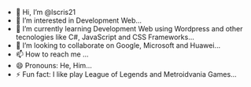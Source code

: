- 👋 Hi, I’m @lscris21
- 👀 I’m interested in Development Web...
- 🌱 I’m currently learning Development Web using Wordpress and other tecnologies like C#, JavaScript and CSS Frameworks...
- 💞️ I’m looking to collaborate on Google, Microsoft and Huawei...
- 📫 How to reach me ...
- 😄 Pronouns: He, Him...
- ⚡ Fun fact: I like play League of Legends and Metroidvania Games...

<!---
lscris21/lscris21 is a ✨ special ✨ repository because its `README.md` (this file) appears on your GitHub profile.
You can click the Preview link to take a look at your changes.
--->
